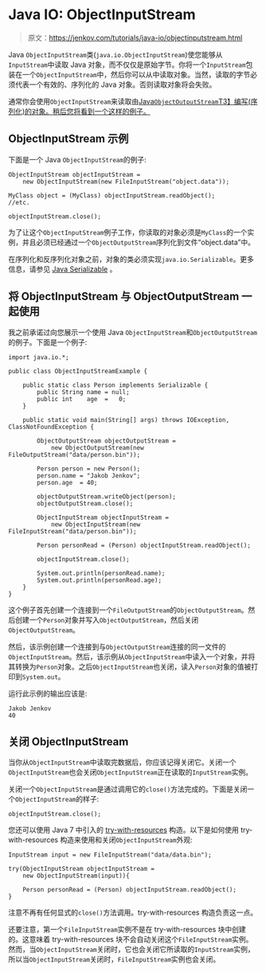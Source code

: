 # Java IO: ObjectInputStream

> 原文：<https://jenkov.com/tutorials/java-io/objectinputstream.html>

Java `ObjectInputStream`类(`java.io.ObjectInputStream`)使您能够从`InputStream`中读取 Java 对象，而不仅仅是原始字节。你将一个`InputStream`包装在一个`ObjectInputStream`中，然后你可以从中读取对象。当然，读取的字节必须代表一个有效的、序列化的 Java 对象。否则读取对象将会失败。

通常你会使用`ObjectInputStream`来读取由[Java`ObjectOutputStream`T3】编写(序列化)的对象。稍后您将看到一个这样的例子。](objectoutputstream.html)

## ObjectInputStream 示例

下面是一个 Java `ObjectInputStream`的例子:

```
ObjectInputStream objectInputStream =
    new ObjectInputStream(new FileInputStream("object.data"));

MyClass object = (MyClass) objectInputStream.readObject();
//etc.

objectInputStream.close();

```

为了让这个`ObjectInputStream`例子工作，你读取的对象必须是`MyClass`的一个实例，并且必须已经通过一个`ObjectOutputStream`序列化到文件“object.data”中。

在序列化和反序列化对象之前，对象的类必须实现`java.io.Serializable`。更多信息，请参见 [Java Serializable](serializable.html) 。

## 将 ObjectInputStream 与 ObjectOutputStream 一起使用

我之前承诺过向您展示一个使用 Java `ObjectInputStream`和`ObjectOutputStream`的例子。下面是一个例子:

```
import java.io.*;

public class ObjectInputStreamExample {

    public static class Person implements Serializable {
        public String name = null;
        public int    age  =   0;
    }

    public static void main(String[] args) throws IOException, ClassNotFoundException {

        ObjectOutputStream objectOutputStream =
            new ObjectOutputStream(new FileOutputStream("data/person.bin"));

        Person person = new Person();
        person.name = "Jakob Jenkov";
        person.age  = 40;

        objectOutputStream.writeObject(person);
        objectOutputStream.close();

        ObjectInputStream objectInputStream =
            new ObjectInputStream(new FileInputStream("data/person.bin"));

        Person personRead = (Person) objectInputStream.readObject();

        objectInputStream.close();

        System.out.println(personRead.name);
        System.out.println(personRead.age);
    }
}

```

这个例子首先创建一个连接到一个`FileOutputStream`的`ObjectOutputStream`。然后创建一个`Person`对象并写入`ObjectOutputStream`，然后关闭`ObjectOutputStream`。

然后，该示例创建一个连接到与`ObjectOutputStream`连接的同一文件的`ObjectInputStream`。然后，该示例从`ObjectInputStream`中读入一个对象，并将其转换为`Person`对象。之后`ObjectInputStream`也关闭，读入`Person`对象的值被打印到`System.out`。

运行此示例的输出应该是:

```
Jakob Jenkov
40

```

## 关闭 ObjectInputStream

当你从`ObjectInputStream`中读取完数据后，你应该记得关闭它。关闭一个`ObjectInputStream`也会关闭`ObjectInputStream`正在读取的`InputStream`实例。

关闭一个`ObjectInputStream`是通过调用它的`close()`方法完成的。下面是关闭一个`ObjectInputStream`的样子:

```
objectInputStream.close();

```

您还可以使用 Java 7 中引入的 [try-with-resources](/java-exception-handling/try-with-resources.html) 构造。以下是如何使用 try-with-resources 构造来使用和关闭`ObjectInputStream`外观:

```
InputStream input = new FileInputStream("data/data.bin");

try(ObjectInputStream objectInputStream =
    new ObjectInputStream(input)){

    Person personRead = (Person) objectInputStream.readObject();
}

```

注意不再有任何显式的`close()`方法调用。try-with-resources 构造负责这一点。

还要注意，第一个`FileInputStream`实例不是在 try-with-resources 块中创建的。这意味着 try-with-resources 块不会自动关闭这个`FileInputStream`实例。然而，当`ObjectInputStream`关闭时，它也会关闭它所读取的`InputStream`实例，所以当`ObjectInputStream`关闭时，`FileInputStream`实例也会关闭。